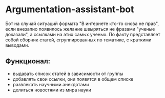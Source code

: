 # Argumentation-assistant-bot
Бот на случай ситуаций формата "В интернете кто-то снова не прав", если внезапно появилось желание швыряться не фразами "ученые доказали", а ссылками на этих самых ученых.
По факту представляет собой сборник статей, сгруппированных по тематике, с краткими выводами. 
## Функционал:
* выдавать список статей в зависимости от группы
* добавлять свои ссылки, они появятся в общем списке
* развлекать научными анекдотами
* делиться новостями из мира науки
